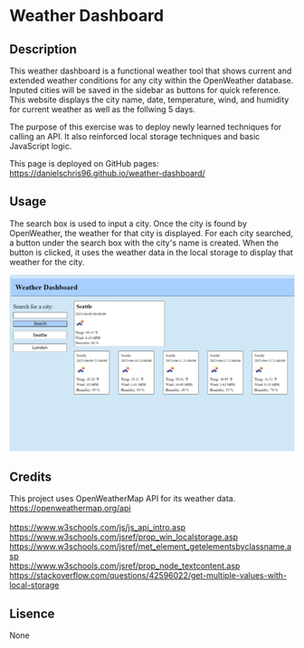 # Weather Dashboard

## Description

This weather dashboard is a functional weather tool that shows current and extended weather conditions for any city within the OpenWeather database. Inputed cities will be saved in the sidebar as buttons for quick reference. This website displays the city name, date, temperature, wind, and humidity for current weather as well as the follwing 5 days.

The purpose of this exercise was to deploy newly learned techniques for calling an API. It also reinforced local storage techniques and basic JavaScript logic.

This page is deployed on GitHub pages:<br>
https://danielschris96.github.io/weather-dashboard/

## Usage

The search box is used to input a city. Once the city is found by OpenWeather, the weather for that city is displayed. For each city searched, a button under the search box with the city's name is created. When the button is clicked, it uses the weather data in the local storage to display that weather for the city.

![Screenshot of webpage](./assets/images/page-screenshot.jpg)

## Credits

This project uses OpenWeatherMap API for its weather data.<br>
https://openweathermap.org/api<br>
<br>
https://www.w3schools.com/js/js_api_intro.asp<br>
https://www.w3schools.com/jsref/prop_win_localstorage.asp<br>
https://www.w3schools.com/jsref/met_element_getelementsbyclassname.asp<br>
https://www.w3schools.com/jsref/prop_node_textcontent.asp<br>
https://stackoverflow.com/questions/42596022/get-multiple-values-with-local-storage

## Lisence

None
